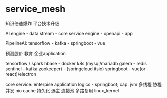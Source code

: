 # service_mesh
知识倍速爆炸  平台技术升级  

AI engine - data stream - core service engine - openapi - app 

PipelineAI: tensorflow - kafka - springboot - vue

预测股价 教育 企业application


tensorflow / spark hbase - docker k8s (mysql/mariadb galera - redis sentinel - kafka zookeeper)  - (springcloud itsio) springboot - vue(or react)/electron

core service: enterpise application logics - springboot; cap: jvm 多线程 协程 并发 nio cache 持久化 选主 连接池 多路复用  linux_kernel
